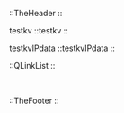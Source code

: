::TheHeader
::

testkv
::testkv
::

testkvIPdata
::testkvIPdata
::

::QLinkList
::

<br />

::TheFooter
::
